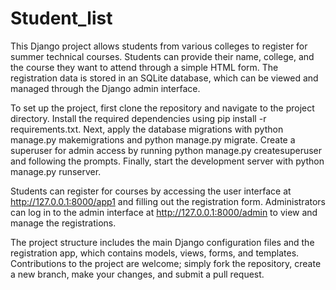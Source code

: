 # Student_list
This Django project allows students from various colleges to register for summer technical courses. Students can provide their name, college, and the course they want to attend through a simple HTML form. The registration data is stored in an SQLite database, which can be viewed and managed through the Django admin interface.

To set up the project, first clone the repository and navigate to the project directory. Install the required dependencies using pip install -r requirements.txt. Next, apply the database migrations with python manage.py makemigrations and python manage.py migrate. Create a superuser for admin access by running python manage.py createsuperuser and following the prompts. Finally, start the development server with python manage.py runserver.

Students can register for courses by accessing the user interface at http://127.0.0.1:8000/app1 and filling out the registration form. Administrators can log in to the admin interface at http://127.0.0.1:8000/admin to view and manage the registrations.

The project structure includes the main Django configuration files and the registration app, which contains models, views, forms, and templates. Contributions to the project are welcome; simply fork the repository, create a new branch, make your changes, and submit a pull request.
